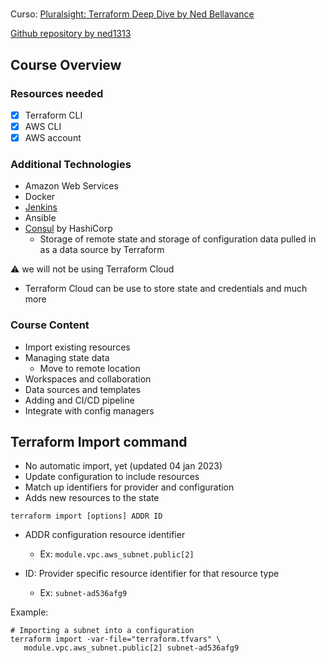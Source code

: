 # 

Curso: [Pluralsight: Terraform Deep Dive by Ned Bellavance](https://app.pluralsight.com/library/courses/terraform-deep-dive/table-of-contents)

[Github repository by ned1313](https://github.com/ned1313/Deep-Dive-Terraform)

## Course Overview

### Resources needed

- [x] Terraform CLI
- [x] AWS CLI
- [x] AWS account

### Additional Technologies

- Amazon Web Services
- Docker
- [Jenkins](https://www.jenkins.io/)
- Ansible
- [Consul](https://www.consul.io/) by HashiCorp
  - Storage of remote state and storage of configuration data pulled in as a data source by Terraform

:warning: we will not be using Terraform Cloud
* Terraform Cloud can be use to store state and credentials and much more

### Course Content

- Import existing resources
- Managing state data
  - Move to remote location
- Workspaces and collaboration
- Data sources and templates
- Adding and CI/CD pipeline
- Integrate with config managers

## Terraform Import command

- No automatic import, yet (updated 04 jan 2023)
- Update configuration to include resources
- Match up identifiers for provider and configuration
- Adds new resources to the state

`terraform import [options] ADDR ID`

* ADDR configuration resource identifier
  * Ex: `module.vpc.aws_subnet.public[2]`

* ID: Provider specific resource identifier for that resource type
  * Ex: `subnet-ad536afg9`

Example:
```
# Importing a subnet into a configuration
terraform import -var-file="terraform.tfvars" \
   module.vpc.aws_subnet.public[2] subnet-ad536afg9
```